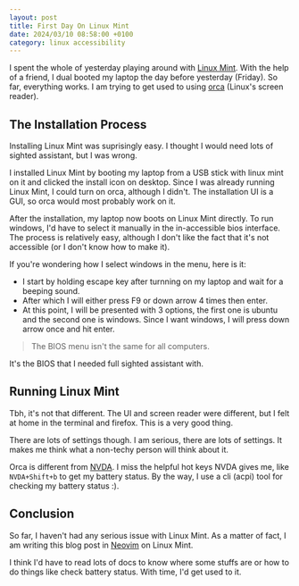 ```yaml
---
layout: post
title: First Day On Linux Mint
date: 2024/03/10 08:58:00 +0100
category: linux accessibility
---
```

I spent the whole of yesterday playing around with [Linux Mint](https://linuxmint.com). With the help of a friend, I dual booted my laptop the day before yesterday (Friday). So far, everything works. I am trying to get used to using [orca](https://en.wikipedia.org/wiki/Orca_(assistive_technology)) (Linux's screen reader).

## The Installation Process

Installing Linux Mint was suprisingly easy. I thought I would need lots of sighted assistant, but I was wrong.

I installed Linux Mint by booting my laptop from a USB stick with linux mint on it and clicked the install icon on desktop. Since I was already running Linux Mint, I could turn on orca, although I didn't. The installation UI is a GUI, so orca would most probably work on it.

After the installation, my laptop now boots on Linux Mint directly. To run windows, I'd have to select it manually in the in-accessible bios interface. The process is relatively easy, although I don't like the fact that it's not accessible (or I don't know how to make it).

If you're wondering how I select windows in the menu, here is it:

- I start by holding escape key after turnning on my laptop and wait for a beeping sound.
- After which I will either press F9 or down arrow 4 times then enter.
- At this point, I will be presented with 3 options, the first one is ubuntu and the second one is windows. Since I want windows, I will press down arrow once and hit enter.

> The BIOS menu isn't the same for all computers.

It's the BIOS that I needed full sighted assistant with.

## Running Linux Mint

Tbh, it's not that different. The UI and screen reader were different, but I felt at home in the terminal and firefox. This is a very good thing.

There are lots of settings though. I am serious, there are lots of settings. It makes me think what a non-techy person will think about it.

Orca is different from [NVDA](https://nvaccess.org). I miss the helpful hot keys NVDA gives me, like `NVDA+Shift+b` to get my battery status. By the way, I use a cli (acpi) tool for checking my battery status :).

## Conclusion

So far, I haven't had any serious issue with Linux Mint. As a matter of fact, I am writing this blog post in [Neovim](https://neovim.io) on Linux Mint.

I think I'd have to read lots of docs to know where some stuffs are or how to do things like check battery status. With time, I'd get used to it.
